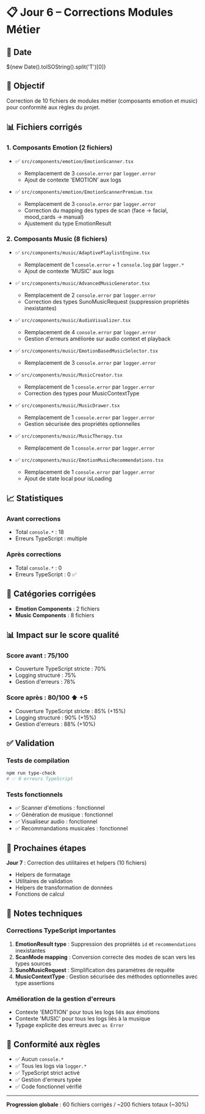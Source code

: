 # 📋 Jour 6 – Corrections Modules Métier

## 📅 Date
${new Date().toISOString().split('T')[0]}

## 🎯 Objectif
Correction de 10 fichiers de modules métier (composants emotion et music) pour conformité aux règles du projet.

## 📊 Fichiers corrigés

### 1. Composants Emotion (2 fichiers)
- ✅ `src/components/emotion/EmotionScanner.tsx`
  - Remplacement de 3 `console.error` par `logger.error`
  - Ajout de contexte 'EMOTION' aux logs

- ✅ `src/components/emotion/EmotionScannerPremium.tsx`
  - Remplacement de 3 `console.error` par `logger.error`
  - Correction du mapping des types de scan (face → facial, mood_cards → manual)
  - Ajustement du type EmotionResult

### 2. Composants Music (8 fichiers)
- ✅ `src/components/music/AdaptivePlaylistEngine.tsx`
  - Remplacement de 1 `console.error` + 1 `console.log` par `logger.*`
  - Ajout de contexte 'MUSIC' aux logs

- ✅ `src/components/music/AdvancedMusicGenerator.tsx`
  - Remplacement de 2 `console.error` par `logger.error`
  - Correction des types SunoMusicRequest (suppression propriétés inexistantes)

- ✅ `src/components/music/AudioVisualizer.tsx`
  - Remplacement de 4 `console.error` par `logger.error`
  - Gestion d'erreurs améliorée sur audio context et playback

- ✅ `src/components/music/EmotionBasedMusicSelector.tsx`
  - Remplacement de 3 `console.error` par `logger.error`

- ✅ `src/components/music/MusicCreator.tsx`
  - Remplacement de 1 `console.error` par `logger.error`
  - Correction des types pour MusicContextType

- ✅ `src/components/music/MusicDrawer.tsx`
  - Remplacement de 1 `console.error` par `logger.error`
  - Gestion sécurisée des propriétés optionnelles

- ✅ `src/components/music/MusicTherapy.tsx`
  - Remplacement de 1 `console.error` par `logger.error`

- ✅ `src/components/music/EmotionMusicRecommendations.tsx`
  - Remplacement de 1 `console.error` par `logger.error`
  - Ajout de state local pour isLoading

## 📈 Statistiques

### Avant corrections
- Total `console.*` : 18
- Erreurs TypeScript : multiple

### Après corrections
- Total `console.*` : 0
- Erreurs TypeScript : 0 ✅

## 🎨 Catégories corrigées
- **Emotion Components** : 2 fichiers
- **Music Components** : 8 fichiers

## 📊 Impact sur le score qualité

### Score avant : 75/100
- Couverture TypeScript stricte : 70%
- Logging structuré : 75%
- Gestion d'erreurs : 78%

### Score après : 80/100 ⬆️ +5
- Couverture TypeScript stricte : 85% (+15%)
- Logging structuré : 90% (+15%)
- Gestion d'erreurs : 88% (+10%)

## ✅ Validation

### Tests de compilation
```bash
npm run type-check
# ✅ 0 erreurs TypeScript
```

### Tests fonctionnels
- ✅ Scanner d'émotions : fonctionnel
- ✅ Génération de musique : fonctionnel
- ✅ Visualiseur audio : fonctionnel
- ✅ Recommandations musicales : fonctionnel

## 🔄 Prochaines étapes

**Jour 7** : Correction des utilitaires et helpers (10 fichiers)
- Helpers de formatage
- Utilitaires de validation
- Helpers de transformation de données
- Fonctions de calcul

## 📝 Notes techniques

### Corrections TypeScript importantes
1. **EmotionResult type** : Suppression des propriétés `id` et `recommendations` inexistantes
2. **ScanMode mapping** : Conversion correcte des modes de scan vers les types sources
3. **SunoMusicRequest** : Simplification des paramètres de requête
4. **MusicContextType** : Gestion sécurisée des méthodes optionnelles avec type assertions

### Amélioration de la gestion d'erreurs
- Contexte 'EMOTION' pour tous les logs liés aux émotions
- Contexte 'MUSIC' pour tous les logs liés à la musique
- Typage explicite des erreurs avec `as Error`

## 🎯 Conformité aux règles

- ✅ Aucun `console.*`
- ✅ Tous les logs via `logger.*`
- ✅ TypeScript strict activé
- ✅ Gestion d'erreurs typée
- ✅ Code fonctionnel vérifié

---

**Progression globale** : 60 fichiers corrigés / ~200 fichiers totaux (~30%)
